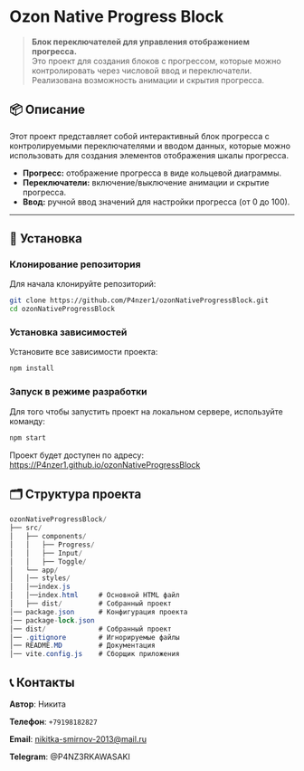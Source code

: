 # Ozon Native Progress Block

> **Блок переключателей для управления отображением прогресса.**  
> Это проект для создания блоков с прогрессом, которые можно контролировать через числовой ввод и переключатели. Реализована возможность анимации и скрытия прогресса.

## 📦 Описание

Этот проект представляет собой интерактивный блок прогресса с контролируемыми переключателями и вводом данных, которые можно использовать для создания элементов отображения шкалы прогресса.

- **Прогресс:** отображение прогресса в виде кольцевой диаграммы.
- **Переключатели:** включение/выключение анимации и скрытие прогресса.
- **Ввод:** ручной ввод значений для настройки прогресса (от 0 до 100).

---

## 🚀 Установка

### Клонирование репозитория

Для начала клонируйте репозиторий:

```bash
git clone https://github.com/P4nzer1/ozonNativeProgressBlock.git
cd ozonNativeProgressBlock 
```

### Установка зависимостей

Установите все зависимости проекта:

```bash
npm install
```

### Запуск в режиме разработки

Для того чтобы запустить проект на локальном сервере, используйте команду:

```bash
npm start
```

Проект будет доступен по адресу: https://P4nzer1.github.io/ozonNativeProgressBlock

## 🗂 Структура проекта

```csharp
ozonNativeProgressBlock/
├── src/
│   ├── components/
│   │   ├── Progress/
│   │   ├── Input/
│   │   ├── Toggle/
│   └── app/
│   │── styles/
│   │──index.js
│   │──index.html     # Основной HTML файл
│   ├── dist/         # Собранный проект
│── package.json      # Конфигурация проекта
│── package-lock.json   
│── dist/             # Собранный проект
│── .gitignore        # Игнорируемые файлы
│── README.MD         # Документация
│── vite.config.js    # Сборщик приложения
```

## 📞 Контакты

**Автор**: Никита

**Телефон**: ```+79198182827```

**Email**: nikitka-smirnov-2013@mail.ru

**Telegram**: @P4NZ3RKAWASAKI